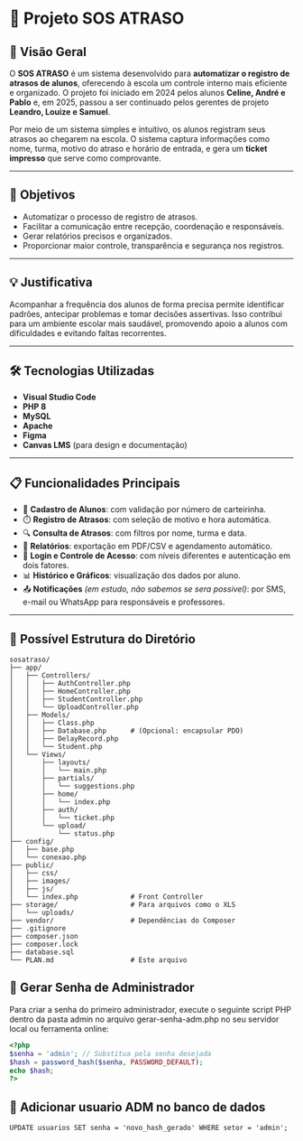 # 📘 Projeto SOS ATRASO

## 📌 Visão Geral

O **SOS ATRASO** é um sistema desenvolvido para **automatizar o registro de atrasos de alunos**, oferecendo à escola um controle interno mais eficiente e organizado. O projeto foi iniciado em 2024 pelos alunos **Celine, André e Pablo** e, em 2025, passou a ser continuado pelos gerentes de projeto **Leandro, Louize e Samuel**.

Por meio de um sistema simples e intuitivo, os alunos registram seus atrasos ao chegarem na escola. O sistema captura informações como nome, turma, motivo do atraso e horário de entrada, e gera um **ticket impresso** que serve como comprovante.

---

## 🎯 Objetivos

- Automatizar o processo de registro de atrasos.
- Facilitar a comunicação entre recepção, coordenação e responsáveis.
- Gerar relatórios precisos e organizados.
- Proporcionar maior controle, transparência e segurança nos registros.

---

## 💡 Justificativa

Acompanhar a frequência dos alunos de forma precisa permite identificar padrões, antecipar problemas e tomar decisões assertivas. Isso contribui para um ambiente escolar mais saudável, promovendo apoio a alunos com dificuldades e evitando faltas recorrentes.

---

## 🛠️ Tecnologias Utilizadas

- **Visual Studio Code**
- **PHP 8**
- **MySQL**
- **Apache**
- **Figma**
- **Canvas LMS** (para design e documentação)

---

## 📋 Funcionalidades Principais

- 📌 **Cadastro de Alunos**: com validação por número de carteirinha.  
- ⏱️ **Registro de Atrasos**: com seleção de motivo e hora automática.  
- 🔍 **Consulta de Atrasos**: com filtros por nome, turma e data.  
- 📑 **Relatórios**: exportação em PDF/CSV e agendamento automático.  
- 🔐 **Login e Controle de Acesso**: com níveis diferentes e autenticação em dois fatores.  
- 📊 **Histórico e Gráficos**: visualização dos dados por aluno.  
- 📤 **Notificações** *(em estudo, não sabemos se sera possivel)*: por SMS, e-mail ou WhatsApp para responsáveis e professores.

---
## 📁 Possível Estrutura do Diretório

```Estrutura
sosatraso/
├── app/
│   ├── Controllers/
│   │   ├── AuthController.php
│   │   ├── HomeController.php
│   │   ├── StudentController.php
│   │   └── UploadController.php
│   ├── Models/
│   │   ├── Class.php
│   │   ├── Database.php      # (Opcional: encapsular PDO)
│   │   ├── DelayRecord.php
│   │   └── Student.php
│   └── Views/
│       ├── layouts/
│       │   └── main.php
│       ├── partials/
│       │   └── suggestions.php
│       ├── home/
│       │   └── index.php
│       ├── auth/
│       │   └── ticket.php
│       └── upload/
│           └── status.php
├── config/
│   ├── base.php
│   └── conexao.php
├── public/
│   ├── css/
│   ├── images/
│   ├── js/
│   └── index.php             # Front Controller
├── storage/                  # Para arquivos como o XLS
│   └── uploads/
├── vendor/                   # Dependências do Composer
├── .gitignore
├── composer.json
├── composer.lock
├── database.sql
└── PLAN.md                   # Este arquivo

````

## 🔐 Gerar Senha de Administrador

Para criar a senha do primeiro administrador, execute o seguinte script PHP dentro da pasta admin no arquivo gerar-senha-adm.php no seu servidor local ou ferramenta online:

```php
<?php
$senha = 'admin'; // Substitua pela senha desejada
$hash = password_hash($senha, PASSWORD_DEFAULT);
echo $hash;
?>

````
## 🔐 Adicionar usuario ADM no banco de dados

```
UPDATE usuarios SET senha = 'novo_hash_gerado' WHERE setor = 'admin';


